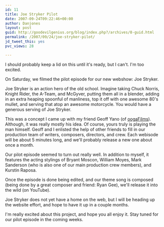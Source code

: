 ```yaml
---
id: 11
title: Joe Stryker Pilot
date: 2007-09-24T09:22:46+00:00
author: Danjones
layout: post
guid: http://goodevilgenius.org/blog/index.php?/archives/8-guid.html
permalink: /2007/09/24/joe-stryker-pilot/
jd_tweet_this: yes
pvc_views: 28

---
```

I should probably keep a lid on this until it's ready, but I can't. I'm too excited.

On Saturday, we filmed the pilot episode for our new webshow: Joe Stryker.

Joe Stryker is an action hero of the old school. Imagine taking Chuck Norris, Knight Rider, the A-Team, and McGyver, putting them all in a blender, adding in an extra heaping spoonful of manliness, top it off with one awesome 80's mullet, and serving that atop an awesome motorcycle. You would have a generous serving of Joe Stryker.

This was a concept I came up with my friend Geoff Yano (of [oogaFilms](http://www.oogaFilms.net)). Although, it was really mostly his idea. Of course, yours truly is playing the man himself. Geoff and I enlisted the help of other friends to fill in our production team of writers, composers, directors, and crew. Each webisode will be about 5 minutes long, and we'll probably release a new one about once a month.

Our pilot episode seemed to turn out really well. In addition to myself, it features the acting stylings of Bryant Moscon, William Moyes, Mark Sanderson (who is also one of our main production crew members), and Kurstin Raposa.

Once the episode is done being edited, and our theme song is composed (being done by a great composer and friend: Ryan Gee), we'll release it into the wild (on YouTube).

Joe Stryker does not yet have a home on the web, but I will be heading up the website effort, and hope to have it up in a couple months.

I'm really excited about this project, and hope you all enjoy it. Stay tuned for our pilot episode in the coming weeks.
